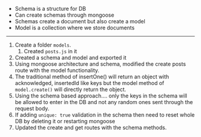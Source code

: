 - Schema is a structure for DB 
- Can create schemas through mongoose
- Schemas create a document but also create a model
- Model is a collection where we store documents 

---

1. Create a folder `models`.
   1. Created `posts.js` in it
2. Created a schema and model and exported it 
3. Using mongoose architecture and schema, modified the create posts route with the model functionality.
4. The traditional method of insertOne() will return an object with acknowledged, insertedId like keys but the model method of `model.create()` will directly return the object.
5. Using the schema based approach.... only the keys in the schema will be allowed to enter in the DB and not any random ones sent through the request body.
6. If adding `unique: true` validation in the schema then need to reset whole DB by deleting it or restarting mongoose
7. Updated the create and get routes with the schema methods.